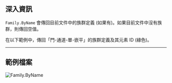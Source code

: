## 深入資訊
`Family.ByName` 會傳回目前文件中的族群定義 (如果有)。如果目前文件中沒有族群，則傳回空值。

在以下範例中，傳回「門-通道-單-嵌平」的族群定義及其元素 ID (綠色)。
___
## 範例檔案

![Family.ByName](./Revit.Elements.Family.ByName_img.jpg)
